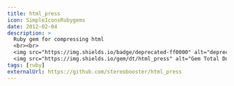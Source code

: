 ```yaml
---
title: html_press
icon: SimpleIconsRubygems
date: 2012-02-04
description: >
  Ruby gem for compressing html
  <br><br>
  <img src="https://img.shields.io/badge/deprecated-ff0000" alt="deprecated" class="inline mr-2">
  <img src="https://img.shields.io/gem/dt/html_press" alt="Gem Total Downloads" class="inline mr-2">
tags: [ruby]
externalUrl: https://github.com/stereobooster/html_press
---
```

